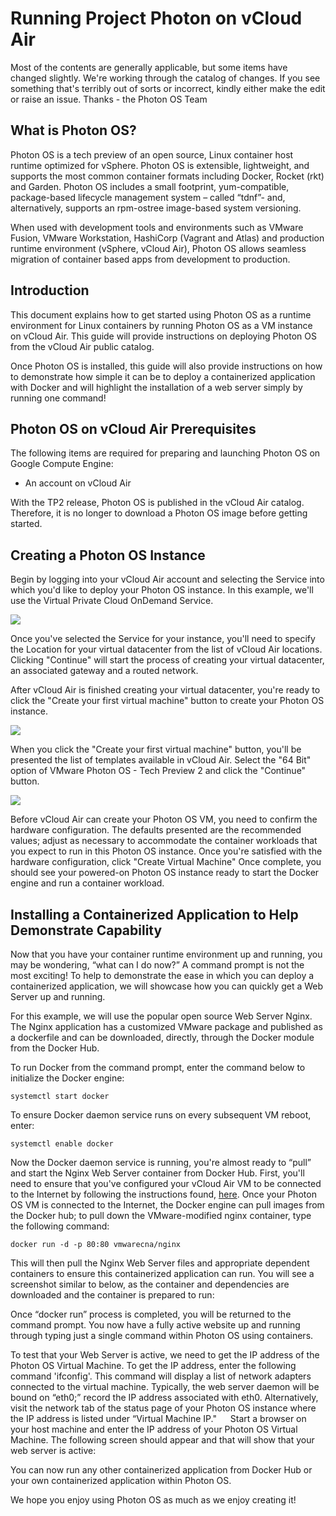 # Running Project Photon on vCloud Air

Most of the contents are generally applicable, but some items have changed slightly. We're working through the catalog of changes. If you see something that's terribly out of sorts or incorrect, kindly either make the edit or raise an issue. Thanks - the Photon OS Team

## What is Photon OS?
Photon OS is a tech preview of an open source, Linux container host runtime optimized for vSphere. Photon OS is extensible, lightweight, and supports the most common container formats including Docker, Rocket (rkt) and Garden.
Photon OS includes a small footprint, yum-compatible, package-based lifecycle management system – called “tdnf”- and, alternatively, supports an rpm-ostree image-based system versioning.

When used with development tools and environments such as VMware Fusion, VMware Workstation, HashiCorp (Vagrant and Atlas) and production runtime environment (vSphere, vCloud Air), Photon OS allows seamless migration of container based apps from development to production.  

## Introduction
This document explains how to get started using Photon OS as a runtime environment for Linux containers by running Photon OS as a VM instance on vCloud Air.  This guide will provide instructions on deploying Photon OS from the vCloud Air public catalog. 

Once Photon OS is installed, this guide will also provide instructions on how to demonstrate how simple it can be to deploy a containerized application with Docker and will highlight the installation of a web server simply by running one command!

## Photon OS on vCloud Air Prerequisites
The following items are required for preparing and launching Photon OS on Google Compute Engine:

* An account on vCloud Air

With the TP2 release, Photon OS is published in the vCloud Air catalog. Therefore, it is no longer to download a Photon OS image before getting started. 

## Creating a Photon OS Instance
Begin by logging into your vCloud Air account and selecting the Service into which you'd like to deploy your Photon OS instance. In this example, we'll use the Virtual Private Cloud OnDemand Service. 

![](https://cloud.githubusercontent.com/assets/11306358/9573923/4fdf11f4-4f76-11e5-9706-ed10437dad4d.png)
 
Once you've selected the Service for your instance, you'll need to specify the Location for your virtual datacenter from the list of vCloud Air locations. Clicking "Continue" will start the process of creating your virtual datacenter, an associated gateway and a routed network. 

After vCloud Air is finished creating your virtual datacenter, you're ready to click the "Create your first virtual machine" button to create your Photon OS instance. 

![](https://cloud.githubusercontent.com/assets/11306358/9573922/4fcfa37c-4f76-11e5-9e6c-f96cdf9a9b91.png)
 
When you click the "Create your first virtual machine" button, you'll be presented the list of templates available in vCloud Air. Select the "64 Bit" option of VMware Photon OS - Tech Preview 2 and click the "Continue" button.

![](https://cloud.githubusercontent.com/assets/11306358/9573917/4fce6430-4f76-11e5-9a76-6cb99f5badfb.png)
 
Before vCloud Air can create your Photon OS VM, you need to confirm the hardware configuration. The defaults presented are the recommended values; adjust as necessary to accommodate the container workloads that you expect to run in this Photon OS instance. Once you're satisfied with the hardware configuration, click "Create Virtual Machine" Once complete, you should see your powered-on Photon OS instance ready to start the Docker engine and run a container workload.
 
## Installing a Containerized Application to Help Demonstrate Capability
Now that you have your container runtime environment up and running, you may be wondering, “what can I do now?” A command prompt is not the most exciting!  To help to demonstrate the ease in which you can deploy a containerized application, we will showcase how you can quickly get a Web Server up and running.

For this example, we will use the popular open source Web Server Nginx. The Nginx application has a customized VMware package and published as a dockerfile and can be downloaded, directly, through the Docker module from the Docker Hub.

To run Docker from the command prompt, enter the command below to initialize the Docker engine:

`systemctl start docker`

To ensure Docker daemon service runs on every subsequent VM reboot, enter:

`systemctl enable docker`

Now the Docker daemon service is running, you're almost ready to “pull” and start the Nginx Web Server container from Docker Hub.  First, you'll need to ensure that you've configured your vCloud Air VM to be connected to the Internet by following the instructions found, [here](http://vcloud.vmware.com/using-vcloud-air/tutorials/connecting-a-virtual-machine-to-recieve-data-from-the-internet).  Once your Photon OS VM is connected to the Internet, the Docker engine can pull images from the Docker hub; to pull down the VMware-modified nginx container, type the following command:

`docker run -d -p 80:80 vmwarecna/nginx`

This will then pull the Nginx Web Server files and appropriate dependent containers to ensure this containerized application can run.  You will see a screenshot similar to below, as the container and dependencies are downloaded and the container is prepared to run:
 
Once “docker run” process is completed, you will be returned to the command prompt.  You now have a fully active website up and running through typing just a single command within Photon OS using containers.

To test that your Web Server is active, we need to get the IP address of the Photon OS Virtual Machine. To get the IP address, enter the following command 'ifconfig'. This command will display a list of network adapters connected to the virtual machine.  Typically, the web server daemon will be bound on “eth0;” record the IP address associated with eth0. Alternatively, visit the network tab of the status page of your Photon OS instance where the IP address is listed under “Virtual Machine IP."
 
Start a browser on your host machine and enter the IP address of your Photon OS Virtual Machine.  The following screen should appear and that will show that your web server is active:
 
You can now run any other containerized application from Docker Hub or your own containerized application within Photon OS.

We hope you enjoy using Photon OS as much as we enjoy creating it!

